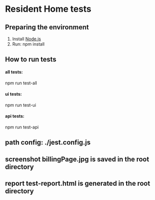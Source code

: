 # Resident Home tests
  
## Preparing the environment  
  
1. Install [Node.js](https://nodejs.org/en/)
2. Run: npm install  
  
## How to run tests  
  
#### all tests:  
npm run test-all    
  
#### ui tests:  
npm run test-ui  
  
#### api tests:  
npm run test-api  
  
## path config: ./jest.config.js  
## screenshot billingPage.jpg is saved in the root directory
## report test-report.html is generated in the root directory